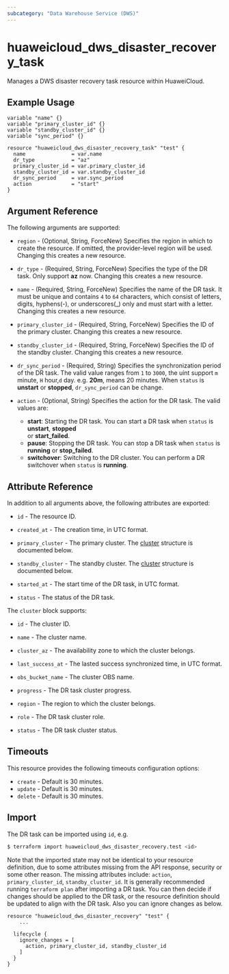```yaml
---
subcategory: "Data Warehouse Service (DWS)"
---
```


# huaweicloud_dws_disaster_recovery_task

Manages a DWS disaster recovery task resource within HuaweiCloud.

## Example Usage

```hcl
variable "name" {}
variable "primary_cluster_id" {}
variable "standby_cluster_id" {}
variable "sync_period" {}

resource "huaweicloud_dws_disaster_recovery_task" "test" {
  name               = var.name
  dr_type            = "az"
  primary_cluster_id = var.primary_cluster_id
  standby_cluster_id = var.standby_cluster_id
  dr_sync_period     = var.sync_period
  action             = "start"
}
```

## Argument Reference

The following arguments are supported:

* `region` - (Optional, String, ForceNew) Specifies the region in which to create the resource.
  If omitted, the provider-level region will be used.
  Changing this creates a new resource.

* `dr_type` - (Required, String, ForceNew) Specifies the type of the DR task. Only support **az** now.
  Changing this creates a new resource.

* `name` - (Required, String, ForceNew) Specifies the name of the DR task. It must be unique and
  contains `4` to `64` characters, which consist of letters, digits, hyphens(-), or underscores(_) only
  and must start with a letter. Changing this creates a new resource.

* `primary_cluster_id` - (Required, String, ForceNew) Specifies the ID of the primary cluster.
  Changing this creates a new resource.

* `standby_cluster_id` - (Required, String, ForceNew) Specifies the ID of the standby cluster.
  Changing this creates a new resource.

* `dr_sync_period` - (Required, String) Specifies the synchronization period of the DR task. The valid
  value ranges from `1` to `3000`, the uint support `m` minute, `H` hour,`d` day. e.g. **20m**, means 20 minutes.
  When `status` is **unstart** or **stopped**, `dr_sync_period` can be change.

* `action` - (Optional, String) Specifies the action for the DR task. The valid values are:
  + **start**: Starting the DR task. You can start a DR task when `status` is **unstart**, **stopped**  
   or **start_failed**.
  + **pause**: Stopping the DR task. You can stop a DR task when `status` is **running** or **stop_failed**.
  + **switchover**: Switching to the DR cluster. You can perform a DR switchover when `status` is **running**.

## Attribute Reference

In addition to all arguments above, the following attributes are exported:

* `id` - The resource ID.

* `created_at` - The creation time, in UTC format.

* `primary_cluster` - The primary cluster.
  The [cluster](#attrblock_cluster) structure is documented below.

* `standby_cluster` - The standby cluster.
  The [cluster](#attrblock_cluster) structure is documented below.

* `started_at` - The start time of the DR task, in UTC format.

* `status` - The status of the DR task.

<a name="attrblock_cluster"></a>
The `cluster` block supports:

* `id` - The cluster ID.

* `name` - The cluster name.

* `cluster_az` - The availability zone to which the cluster belongs.

* `last_success_at` - The lasted success synchronized time, in UTC format.

* `obs_bucket_name` - The cluster OBS name.

* `progress` - The DR task cluster progress.

* `region` - The region to which the cluster belongs.

* `role` - The DR task cluster role.

* `status` - The DR task cluster status.

## Timeouts

This resource provides the following timeouts configuration options:

* `create` - Default is 30 minutes.
* `update` - Default is 30 minutes.
* `delete` - Default is 30 minutes.

## Import

The DR task can be imported using `id`, e.g.

```bash
$ terraform import huaweicloud_dws_disaster_recovery.test <id>
```

Note that the imported state may not be identical to your resource definition, due to some attributes missing from the
API response, security or some other reason. The missing attributes include: `action`, `primary_cluster_id`, `standby_cluster_id`.
It is generally recommended running `terraform plan` after importing a DR task.
You can then decide if changes should be applied to the DR task, or the resource definition
should be updated to align with the DR task. Also you can ignore changes as below.

```
resource "huaweicloud_dws_disaster_recovery" "test" {
    ...

  lifecycle {
    ignore_changes = [
      action, primary_cluster_id, standby_cluster_id
    ]
  }
}
```
